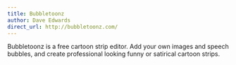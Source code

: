 ```yaml
---
title: Bubbletoonz
author: Dave Edwards
direct_url: http://bubbletoonz.com/
---
```


Bubbletoonz is a free cartoon strip editor. Add your own images and speech bubbles, and create professional looking funny or satirical cartoon strips.
